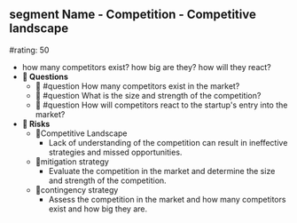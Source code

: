 ## segment Name - Competition - Competitive landscape
#rating: 50
- how many competitors exist? how big are they? how will they react?
- **💭 Questions**
  - 💭 #question How many competitors exist in the market?
  - 💭 #question What is the size and strength of the competition?
  - 💭 #question How will competitors react to the startup's entry into the market?
- **🚨 Risks**
  - 🚨Competitive Landscape
    - Lack of understanding of the competition can result in ineffective strategies and missed opportunities.
  - 🚨mitigation strategy
    - Evaluate the competition in the market and determine the size and strength of the competition.
  - 🚨contingency strategy
    - Assess the competition in the market and how many competitors exist and how big they are.


